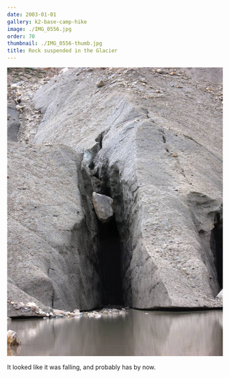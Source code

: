 ```yaml
---
date: 2003-01-01
gallery: k2-base-camp-hike
image: ./IMG_0556.jpg
order: 70
thumbnail: ./IMG_0556-thumb.jpg
title: Rock suspended in the Glacier
---
```


![Rock suspended in the Glacier](./IMG_0556.jpg)

It looked like it was falling, and probably has by now.